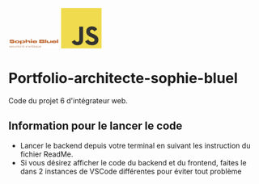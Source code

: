 <img src="FrontEnd/assets/images/logo_sophie_bluel.png" alt="Logo de sophie bluel" width="100"> <img src="FrontEnd/assets/images/JavaScript-logo.png" alt="Logo Javascript" width="80">


# Portfolio-architecte-sophie-bluel

Code du projet 6 d'intégrateur web.

## Information pour le lancer le code

 - Lancer le backend depuis votre terminal en suivant les instruction du fichier ReadMe.
 - Si vous désirez afficher le code du backend et du frontend, faites le dans 2 instances de VSCode différentes pour éviter tout problème
